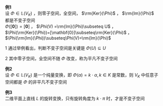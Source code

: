 **例1**  
设 $\Phi\in\mathbb{L}(V_K)$ ，则零子空间，全空间， $\rm{Ker}(\Phi)$ ， $\rm{Im}(\Phi)$ 都是不变子空间  
 $\Phi([\mathbf{0}])=[\mathbf{0}]$ ， $\Phi(V)  
=\rm{Im}(\Phi)\subseteq U$ ，  
 $\Phi(\rm{Ker}(\Phi))=[\mathbf{0}]\subseteq\rm{Ker}(\Phi)$ ，  
 $\Phi(\rm{Im}(\Phi))\subseteq\Phi(V)=\rm{Im}(\Phi)$  
  
1 通过举例看出，判断不变子空间是关键是 $\Phi(U)\subseteq U$  
  
2 其中零子空间，全空间不随 $\Phi$ 改变，称为平凡不变子空间  
  
**例2**  
设 $\Phi\in\mathbb{L}(V_K)$ 是一个纯量变换，即 $\Phi(\alpha)=k\cdot\alpha,k\in K$ 是常数，则 $V_K$ 中任意子空间都是 $\Phi$ 的非平凡不变子空间  
  
**例3**  
二维平面上直线 $L$ 的旋转变换，只有旋转角度为 $k\cdot\pi$ 时，才是不变子空间  

